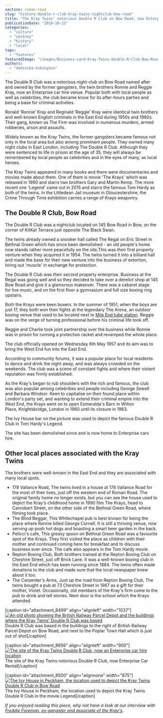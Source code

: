 ```yaml
---
section: roman-road
slug: "history-double-r-club-kray-twins-nightclub-bow-road"
title: "The Kray Twins' notorious Double R Club on Bow Road, now Enterprise Car Rental"
publicationDate: "2018-10-23"
categories: 
  - "culture"
  - "cockney"
  - "history"
  - "local"
tags: 
  - "features"
featuredImage: "/images/Business-card-Kray-Twins-Double-R-Club-Bow-Road-1500px-1.jpg"
authors: 
  - "dominika-kubinyova"
---
```


The Double R Club was a notorious night-club on Bow Road named after and owned by the former gangsters, the twin brothers Ronnie and Reggie Kray, now an Enterprise car hire venue. Popular both with local people as well as celebrities, the club became know for its after-hours parties and being a base for criminal activities.

Ronald ‘Ronnie’ Kray and Reginald ‘Reggie’ Kray were identical twin brothers and well-known English criminals in the East End during 1950s and 1960s. Their gang, known as The Firm was involved in numerous murders, armed robberies, arson and assaults.

Widely known as the Kray Twins, the former gangsters became famous not only in the local area but also among prominent people. They owned many night clubs in East London, including The Double R Club. Although they were sentenced to life in prison at the age of 35, they will always be remembered by local people as celebrities and in the eyes of many, as local heroes.

The Kray Twins appeared in many books and there were documentaries and movies made about them. One of them is movie 'The Krays' which was released in 1990 and starrs two brothers Gary and Martin Kemp. The more recent one 'Legend' came out in 2015 and starrs the famous Tom Hardy as both of the twins. In the Littledean Jail museum in Gloucestershire, the Crime Through Time exhibition carries a range of Krays weaponry.

## The Double R Club, Bow Road

The Double R Club was a nightclub located on 145 Bow Road in Bow, on the corner of KitKat Terrace just opposite The Black Swan.

The twins already owned a snooker hall called The Regal on Eric Street in Bethnal Green which has since been demolished - an old people's home now stands rather more peacefully on the site.This was their first property venture when they acquired it in 1954. The twins turned it into a billiard hall and made the base for their new venture into the business of extortion, hiring out 'muscle' in exchange for protection.

The Double R Club was their second property enterprise. Business at the Regal was going well and so they decided to take over a derelict shop at 145 Bow Road and give it a glamorous makeover. There was a cabaret stage for live music, and on the first floor a gymnasium and full size boxing ring upstairs.

Both the Krays were keen boxers. In the summer of 1951, when the boys are just 17, they both won their fights at the legendary The Arena, an outdoor boxing venue that used to be located next to [Mile End tube station](https://romanroadlondon.com/mile-end-tube-station-history/). Reggie was on the verge of turning professional before his criminal life took off.

Reggie and Charlie took joint partnership over the business while Ronnie was in prison for running a protection racket and revamped the whole place.

The club officially opened on Wednesday 6th May 1957 and its aim was to bring the West End fun into the East End.

According to community forums, it was a popular place for local residents to dance and drink the night away, and was always crowded on the weekends. The club was a scene of constant fights and where their violent reputation was firmly established.

As the Kray's began to rub shoulders with the rich and famous, the club was also popular among celebrities and people including George Sewell and Barbara Windsor. Keen to capitalise on their found place within London's party set, and wanting to extend their criminal empire into the West End, the Krays went on to open Esmeralda's Barn in Wilton Place, Knightsbridge, London in 1960 until its closure in 1963.

The Ivy House bar on the picture was used to depict the famous Double R Club in Tom Hardy's Legend.

The site has been demolished since and is now home to Enterprise cars hire.

## Other local places associated with the Kray Twins

The brothers were well-known in the East End and they are associated with many local spots.

- 178 Vallance Road, The twins lived in a house at 178 Vallance Road for the most of their lives, just off the western end of Roman Road. The original family home no longer exists, but you can see the house used to depict the Kray's childhood home in 1990 film The Krays, head to Canrobert Street, on the other side of the Bethnal Green Road, where filming took place.
- The Blind Beggar, This Whitechapel pub is best known for being the place where Ronnie killed George Cornell. It is still a thriving venue, now serving up posh hot dogs and boasting a smart beer garden in the back.
- Pelicci's cafe, This greasy spoon on Bethnal Green Road was a favourite spot of the Krays. They first visited the place as children with their mother and continued coming here for breakfast and to discuss business ever since. The cafe also appears in the Tom Hardy movie.
- Repton Boxing Club, Both brothers trained at the Repton Boxing Club on Cheshire Street, just off Brick Lane. It was a well-known boxing club in the East End which has been running since 1884. The twins often made donations to the club and made sure that the local newspaper knew about it too.
- The Carpenter's Arms, Just up the road from Repton Boxing Club, The twins bought a pub at 73 Cheshire Street in 1967 as a gift for their mother, Violet. Occasionally, old members of the Kray's firm come to the pub to drink and tell stories. Next door is the school which the Krays attended.

\[caption id="attachment\_8499" align="alignleft" width="1037"\][![An old photo showing the British Railway Parcel Depot and the buildings where the Kray Twins' Double R Club was based](/images/Krays-Double-R-Club-building-right-of-british-railways-parcel-station-next-poplar-town-hall-bow-road.jpg)](https://romanroadlondon.com/wp-content/uploads/2018/10/Krays-Double-R-Club-building-right-of-british-railways-parcel-station-next-poplar-town-hall-bow-road.jpg) Double R Club was based in the buildings to the right of British Railway Parcel Depot on Bow Road, and next to the Poplar Town Hall which is just out of shot\[/caption\]

\[caption id="attachment\_8656" align="alignleft" width="900"\][![The site of the Kray Twins Double R Club, now an Enterprise car hire location](/images/Site-Double-R-Club-now-Enterprise-1.jpg)](https://romanroadlondon.com/wp-content/uploads/2018/10/Site-Double-R-Club-now-Enterprise-1.jpg) The site of the Kray Twins notorious Double R Club, now Enterprise Car Rental\[/caption\]

\[caption id="attachment\_8500" align="alignnone" width="875"\][![The Ivy House in Peckham, the location used to depict the Kray Twins Double R Club in Bow Road](/images/Kray-Twins-Double-R-Club-Legend-movie-location-Ivy-House-Peckham.jpg)](https://romanroadlondon.com/wp-content/uploads/2018/10/Kray-Twins-Double-R-Club-Legend-movie-location-Ivy-House-Peckham.jpg) The Ivy House in Peckham, the location used to depict the Kray Twins Double R Club in the movie Legend\[/caption\]

_If you enjoyed reading this piece, why not have a look at our interview with [Freddie Foreman, ex-gangster and associate of the Kray's](https://romanroadlondon.com/freddie-foreman-east-end-gangster-interview/)._
